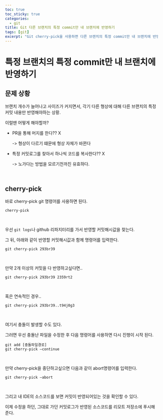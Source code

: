 ```yaml
---
toc: true
toc_sticky: true
categories:
  - git
title: Git 다른 브랜치의 특정 commit만 내 브랜치에 반영하기
tags: [git]
excerpt: "Git cherry-pick을 사용하면 다른 브랜치의 특정 commit만 내 브랜치에 반영할 수 있다."
---
```


# 특정 브랜치의 특정 commit만 내 브랜치에 반영하기

## 문제 상황

브랜치 개수가 늘어나고 사이즈가 커지면서, 각기 다른 형상에 대해 다른 브랜치의 특정 커밋 내용만 반영해야하는 상황.

이럴땐 어떻게 해야할까?


- PR을 통해 머지를 한다?? X

    -> 형상이 다르기 떄문에 형상 자체가 바뀐다 

- 특정 커밋로그를 찾아서 하나씩 코드를 복사한다?? X

    -> 노가다는 방법을 모르기전까진 유효하다.

<br>

## cherry-pick

바로 cherry-pick git 명령어를 사용하면 된다. 
```
cherry-pick
```

<br>

우선 `git logs`나 github 리파지터리를 가서 반영할 커밋해시값을 찾는다.

그 뒤, 아래와 같이 반영할 커밋해시값과 함께 명령어를 입력한다.

```
git cherry-pick 293br39
```

<br>

만약 2개 이상의 커밋을 다 반영하고싶다면..

```
git cherry-pick 293br39 2359rt2
```

<br>

혹은 연속적인 경우..

```
git cherry-pick 293br39..t94j0g3
```

<br>

여기서 충돌이 발생할 수도 있다.

그러면 우선 충돌난 파일을 수정한 후 다음 명령어를 사용하면 다시 진행이 시작 된다.

```
git add [충돌파일경로]
git cherry-pick –continue 
```

<br>

만약 cherry-pick을 중단하고싶으면 다음과 같이 abort명령어를 입력한다.
 
```
git cherry-pick –abort
```

<br>

그리고 내 IDE의 소스코드를 보면 커밋이 반영되어있는 것을 확인할 수 있다.

이제 수정을 하던, 그대로 가던 커밋로그가 반영된 소스코드를 리모트 저장소에 푸시해준다.
